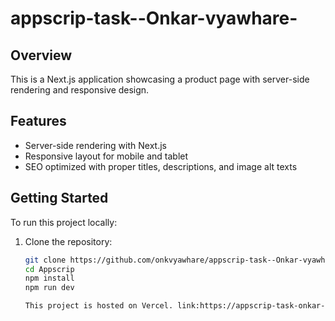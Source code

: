 # appscrip-task--Onkar-vyawhare-



## Overview
This is a Next.js application showcasing a product page with server-side rendering and responsive design.

## Features
- Server-side rendering with Next.js
- Responsive layout for mobile and tablet
- SEO optimized with proper titles, descriptions, and image alt texts

## Getting Started
To run this project locally:

1. Clone the repository:
   ```bash
   git clone https://github.com/onkvyawhare/appscrip-task--Onkar-vyawhare-
   cd Appscrip
   npm install
   npm run dev

   This project is hosted on Vercel. link:https://appscrip-task-onkar-vyawhare.vercel.app/



